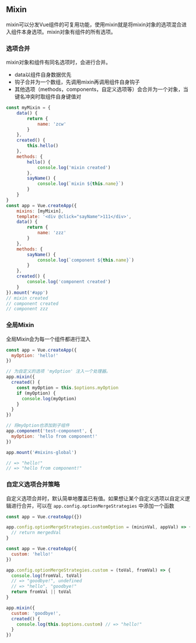 ## Mixin

mixin可以分发Vue组件的可复用功能，使用mixin就是将mixin对象的选项混合进入组件本身选项。mixin对象有组件的所有选项。

### 选项合并

mixin对象和组件有同名选项时，会进行合并。

- data以组件自身数据优先
- 钩子合并为一个数组，先调用mixin再调用组件自身钩子
- 其他选项（methods，components，自定义选项等）会合并为一个对象，当键名冲突时取组件自身键值对

```js
const myMixin = {
    data() {
        return {
            name: 'zcw'
        }
    },
    created() {
        this.hello()
    },
    methods: {
        hello() {
            console.log('mixin created')
        },
        sayName() {
            console.log(`mixin ${this.name}`)
        }
    }
}
const app = Vue.createApp({
    mixins: [myMixin],
    template: '<div @click="sayName">111</div>',
    data() {
        return {
            name: 'zzz'
        }
    },
    methods: {
        sayName() {
            console.log(`component ${this.name}`)
        }
    },
    created() {
        console.log('component created')
    }
}).mount('#app')
// mixin created
// component created
// component zzz
```

### 全局Mixin

全局Mixin会为每一个组件都进行混入

```js
const app = Vue.createApp({
  myOption: 'hello!'
})

// 为自定义的选项 'myOption' 注入一个处理器。
app.mixin({
  created() {
    const myOption = this.$options.myOption
    if (myOption) {
      console.log(myOption)
    }
  }
})

// 将myOption也添加到子组件
app.component('test-component', {
  myOption: 'hello from component!'
})

app.mount('#mixins-global')

// => "hello!"
// => "hello from component!"
```

### 自定义选项合并策略

自定义选项合并时，默认简单地覆盖已有值。如果想让某个自定义选项以自定义逻辑进行合并，可以在 `app.config.optionMergeStrategies` 中添加一个函数

```js
const app = Vue.createApp({})

app.config.optionMergeStrategies.customOption = (mininVal, appVal) => {
  // return mergedVal
}
```

```js
const app = Vue.createApp({
  custom: 'hello!'
})

app.config.optionMergeStrategies.custom = (toVal, fromVal) => {
  console.log(fromVal, toVal)
  // => "goodbye!", undefined
  // => "hello", "goodbye!"
  return fromVal || toVal
}

app.mixin({
  custom: 'goodbye!',
  created() {
    console.log(this.$options.custom) // => "hello!"
  }
})
```

